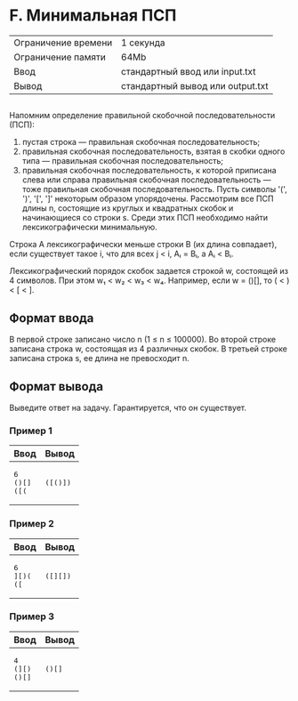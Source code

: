<div class="problem-statement"><div class="header"><h1 class="title">F. Минимальная ПСП</h1><table><tr class="time-limit"><td class="property-title">Ограничение времени</td><td>1&nbsp;секунда</td></tr><tr class="memory-limit"><td class="property-title">Ограничение памяти</td><td>64Mb</td></tr><tr class="input-file"><td class="property-title">Ввод</td><td colspan="1">стандартный ввод или input.txt</td></tr><tr class="output-file"><td class="property-title">Вывод</td><td colspan="1">стандартный вывод или output.txt</td></tr></table></div><h2></h2><div class="legend">
 <p>
Напомним определение правильной скобочной последовательности (ПСП):

1. пустая строка — правильная скобочная последовательность;
2. правильная скобочная последовательность, взятая в скобки одного типа — правильная скобочная последовательность;
3. правильная скобочная последовательность, к которой приписана слева или справа правильная скобочная последовательность — тоже правильная скобочная последовательность.
Пусть символы '(', ')', '[', ']' некоторым образом упорядочены. Рассмотрим все ПСП длины n, состоящие из круглых и квадратных скобок и начинающиеся со строки s. Среди этих ПСП необходимо найти лексикографически минимальную.

Строка A лексикографически меньше строки B (их длина совпадает), если существует такое i, что для всех j < i, Aₗ = Bₗ, а Aᵢ < Bᵢ.

Лексикографический порядок скобок задается строкой w, состоящей из 4 символов. При этом w₁ < w₂ < w₃ < w₄. Например, если w = ()[], то ( < ) < [ < ].
</p>
</div><h2>Формат ввода</h2><div class="input-specification">
<p>
В первой строке записано число n (1 ≤ n ≤ 100000).
Во второй строке записана строка w, состоящая из 4 различных скобок.
В третьей строке записана строка s, ее длина не превосходит n.
</p>
</div><h2>Формат вывода</h2><div class="output-specification">
<p>
Выведите ответ на задачу. Гарантируется, что он существует.
</p></div><h3>Пример 1</h3><table class="sample-tests"><thead><tr><th>Ввод</th><th>Вывод</th></tr></thead><tbody><tr><td><pre>6
()[]
([(
</pre></td><td><pre>([()])
</pre></td></tr></tbody></table><h3>Пример 2</h3><table class="sample-tests"><thead><tr><th>Ввод</th><th>Вывод</th></tr></thead><tbody><tr><td><pre>6
][)(
([
</pre></td><td><pre>([][])
</pre></td></tr></tbody></table><h3>Пример 3</h3><table class="sample-tests"><thead><tr><th>Ввод</th><th>Вывод</th></tr></thead><tbody><tr><td><pre>4
(][)
()[]
</pre></td><td><pre>()[]
</pre></td></tr></tbody></table>
